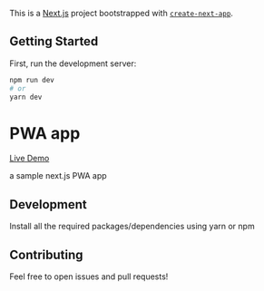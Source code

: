 This is a [Next.js](https://nextjs.org/) project bootstrapped with [`create-next-app`](https://github.com/vercel/next.js/tree/canary/packages/create-next-app).

## Getting Started

First, run the development server:

```bash
npm run dev
# or
yarn dev
```

# PWA app


[Live Demo](https://next-js-pwa-app.vercel.app)

a sample next.js PWA app


## Development

Install all the required packages/dependencies using yarn or npm


## Contributing

Feel free to open issues and pull requests!
